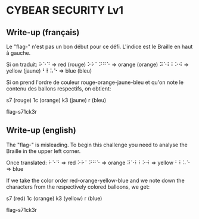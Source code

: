 # CYBEAR SECURITY Lv1

## Write-up (français)

Le "flag-" n'est pas un bon début pour ce défi. L'indice est le Braille en haut à gauche.

Si on traduit:
⠗⠑⠙ => red (rouge)         ⠕⠗⠁⠝⠛⠑ => orange (orange)
⠽⠑⠇⠇⠕⠺ => yellow (jaune)  ⠃⠇⠥⠑ => blue (bleu)

Si on prend l'ordre de couleur rouge-orange-jaune-bleu et qu'on note le contenu des ballons respectifs,
on obtient:

s7 (rouge) 1c (orange) k3 (jaune) r (bleu)

flag-s71ck3r

## Write-up (english)

The "flag-" is misleading. To begin this challenge you need to analyse the Braille in the upper left corner.

Once translated:
⠗⠑⠙ => red         ⠕⠗⠁⠝⠛⠑ => orange
⠽⠑⠇⠇⠕⠺ => yellow  ⠃⠇⠥⠑ => blue

If we take the color order red-orange-yellow-blue and we note down the characters from the respectively colored balloons, we get:

s7 (red) 1c (orange) k3 (yellow) r (blue)

flag-s71ck3r